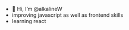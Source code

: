 - 👋 Hi, I’m @alkalineW
- improving javascript as well as frontend skills
- learning react

<!---
alkalineW/alkalineW is a ✨ special ✨ repository because its `README.md` (this file) appears on your GitHub profile.
You can click the Preview link to take a look at your changes.
--->
